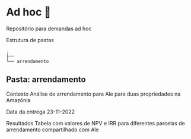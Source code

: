 # Ad hoc :toolbox:

Repositório para demandas ad hoc

Estrutura de pastas

    .
    ├── 
    └── arrendamento
    
## Pasta: arrendamento

Contexto
Análise de arrendamento para Ale para duas propriedades na Amazônia

Data da entrega
23-11-2022

Resultados
Tabela com valores de NPV e IRR para diferentes parcelas de arrendamento compartilhado com Ale
